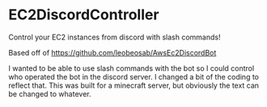 # EC2DiscordController
Control your EC2 instances from discord with slash commands!

Based off of https://github.com/leobeosab/AwsEc2DiscordBot

I wanted to be able to use slash commands with the bot so I could control who operated the bot in the discord server. I changed a bit of the coding to reflect that. This was built for a minecraft server, but obviously the text can be changed to whatever.
